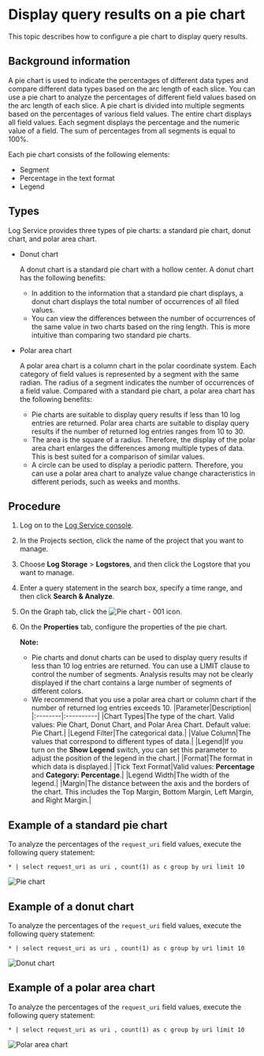 # Display query results on a pie chart

This topic describes how to configure a pie chart to display query results.

## Background information

A pie chart is used to indicate the percentages of different data types and compare different data types based on the arc length of each slice. You can use a pie chart to analyze the percentages of different field values based on the arc length of each slice. A pie chart is divided into multiple segments based on the percentages of various field values. The entire chart displays all field values. Each segment displays the percentage and the numeric value of a field. The sum of percentages from all segments is equal to 100%.

Each pie chart consists of the following elements:

-   Segment
-   Percentage in the text format
-   Legend

## Types

Log Service provides three types of pie charts: a standard pie chart, donut chart, and polar area chart.

-   Donut chart

    A donut chart is a standard pie chart with a hollow center. A donut chart has the following benefits:

    -   In addition to the information that a standard pie chart displays, a donut chart displays the total number of occurrences of all filed values.
    -   You can view the differences between the number of occurrences of the same value in two charts based on the ring length. This is more intuitive than comparing two standard pie charts.
-   Polar area chart

    A polar area chart is a column chart in the polar coordinate system. Each category of field values is represented by a segment with the same radian. The radius of a segment indicates the number of occurrences of a field value. Compared with a standard pie chart, a polar area chart has the following benefits:

    -   Pie charts are suitable to display query results if less than 10 log entries are returned. Polar area charts are suitable to display query results if the number of returned log entries ranges from 10 to 30.
    -   The area is the square of a radius. Therefore, the display of the polar area chart enlarges the differences among multiple types of data. This is best suited for a comparison of similar values.
    -   A circle can be used to display a periodic pattern. Therefore, you can use a polar area chart to analyze value change characteristics in different periods, such as weeks and months.

## Procedure

1.  Log on to the [Log Service console](https://sls.console.aliyun.com).

2.  In the Projects section, click the name of the project that you want to manage.

3.  Choose **Log Storage** \> **Logstores**, and then click the Logstore that you want to manage.

4.  Enter a query statement in the search box, specify a time range, and then click **Search & Analyze**.

5.  On the Graph tab, click the ![Pie chart - 001](https://static-aliyun-doc.oss-accelerate.aliyuncs.com/assets/img/en-US/0750906951/p93117.png) icon.

6.  On the **Properties** tab, configure the properties of the pie chart.

    **Note:**

    -   Pie charts and donut charts can be used to display query results if less than 10 log entries are returned. You can use a LIMIT clause to control the number of segments. Analysis results may not be clearly displayed if the chart contains a large number of segments of different colors.
    -   We recommend that you use a polar area chart or column chart if the number of returned log entries exceeds 10.
    |Parameter|Description|
    |:--------|:----------|
    |Chart Types|The type of the chart. Valid values: Pie Chart, Donut Chart, and Polar Area Chart. Default value: Pie Chart.|
    |Legend Filter|The categorical data.|
    |Value Column|The values that correspond to different types of data.|
    |Legend|If you turn on the **Show Legend** switch, you can set this parameter to adjust the position of the legend in the chart.|
    |Format|The format in which data is displayed.|
    |Tick Text Format|Valid values: **Percentage** and **Category: Percentage**.|
    |Legend Width|The width of the legend.|
    |Margin|The distance between the axis and the borders of the chart. This includes the Top Margin, Bottom Margin, Left Margin, and Right Margin.|


## Example of a standard pie chart

To analyze the percentages of the `request_uri` field values, execute the following query statement:

```
* | select request_uri as uri , count(1) as c group by uri limit 10
```

![Pie chart](https://static-aliyun-doc.oss-accelerate.aliyuncs.com/assets/img/en-US/0750906951/p5719.png)

## Example of a donut chart

To analyze the percentages of the `request_uri` field values, execute the following query statement:

```
* | select request_uri as uri , count(1) as c group by uri limit 10
```

![Donut chart](https://static-aliyun-doc.oss-accelerate.aliyuncs.com/assets/img/en-US/0750906951/p5721.png)

## Example of a polar area chart

To analyze the percentages of the `request_uri` field values, execute the following query statement:

```
* | select request_uri as uri , count(1) as c group by uri limit 10
```

![Polar area chart](https://static-aliyun-doc.oss-accelerate.aliyuncs.com/assets/img/en-US/0472026061/p5722.png)

